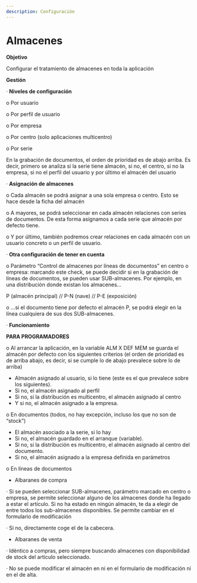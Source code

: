 ```yaml
---
description: Configuración
---
```


# Almacenes

**Objetivo**

Configurar el tratamiento de almacenes en toda la aplicación

**Gestión**

·         **Niveles de configuración**

o   Por usuario

o   Por perfil de usuario

o   Por empresa

o   Por centro \(solo aplicaciones multicentro\)

o   Por serie

En la grabación de documentos, el orden de prioridad es de abajo arriba. Es decir, primero se analiza si la serie tiene almacén, si no, el centro, si no la empresa, si no el perfil del usuario y por último el almacén del usuario

·         **Asignación de almacenes**

o   Cada almacén se podrá asignar a una sola empresa o centro. Esto se hace desde la ficha del almacén

o   A mayores, se podrá seleccionar en cada almacén relaciones con series de documentos. De esta forma asignamos a cada serie que almacén por defecto tiene.

o   Y por último, también podremos crear relaciones en cada almacén con un usuario concreto o un perfil de usuario.

·         **Otra configuración de tener en cuenta**

o   Parámetro “Control de almacenes por líneas de documentos” en centro o empresa: marcando este check, se puede decidir si en la grabación de líneas de documentos, se pueden usar SUB-almacenes.  Por ejemplo, en una distribución donde existan los almacenes…

P \(almacén principal\) //  P-N \(nave\) //  P-E \(exposición\)

o   …si el documento tiene por defecto el almacén P, se podrá elegir en la línea cualquiera de sus dos SUB-almacenes.

·         **Funcionamiento**

**PARA PROGRAMADORES**

o   Al arrancar la aplicación, en la variable ALM X DEF MEM se guarda el almacén por defecto con los siguientes criterios \(el orden de prioridad es de arriba abajo, es decir, si se cumple lo de abajo prevalece sobre lo de arriba\)

* Almacén asignado al usuario, si lo tiene \(este es el que prevalece sobre los siguientes\).
* Si no, el almacén asignado al perfil
* Si no, si la distribución es multicentro, el almacén asignado al centro
* Y si no, el almacén asignado a la empresa.

o   En documentos \(todos, no hay excepción, incluso los que no son de “stock”\)

* El almacén asociado a la serie,  si lo hay
* Si no, el almacén guardado en el arranque \(variable\).
* Si no, si la distribución es multicentro, el almacén asignado al centro del documento.
* Si no, el almacén asignado a la empresa definida en parámetros

o   En líneas de documentos

* Albaranes de compra

·         Si se pueden seleccionar SUB-almacenes, parámetro marcado en centro o empresa, se permite seleccionar alguno de los almacenes donde ha llegado a estar el artículo. Si no ha estado en ningún almacén, te da a elegir de entre todos los sub-almacenes disponibles. Se permite cambiar en el formulario de modificación

·         Si no, directamente coge el de la cabecera.

* Albaranes de venta

·         Idéntico a compras, pero siempre buscando almacenes con disponibilidad de stock del articulo seleccionado.

·         No se puede modificar el almacén en ni en el formulario de modificación ni en el de alta.

